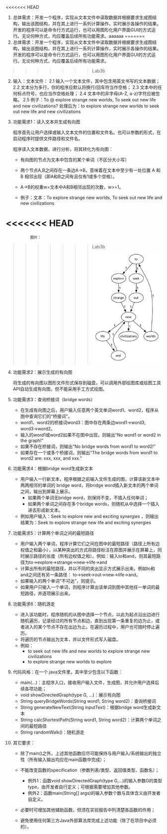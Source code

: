 <<<<<<< HEAD
1. 总体需求：开发一个程序，实现从文本文件中读取数据并根据要求生成图结构，输出该图结构，并在其上进行一系列计算操作，实时展示各操作的结果。开发的程序可以是命令行方式运行，也可以用图形化用户界面GUI的方式运行。无论何种方式，均应覆盖后续所有功能需求。aaaaaa
=======
1. 总体需求：开发一个程序，实现从文本文件中读取数据并根据要求生成图结构，输出该图结构，并在其上进行一系列计算操作，实时展示各操作的结果。开发的程序可以是命令行方式运行，也可以用图形化用户界面GUI的方式运行。无论何种方式，均应覆盖后续所有功能需求。
>>>>>>> Lab3b

2. 输入：文本文件：
     2.1 输入一个文本文件，其中包含用英文书写的文本数据；
     2.2 文本分为多行，你的程序应默认将换行/回车符当作空格；
     2.3 文本中的任何标点符号，也应当作空格处理；
     2.4 文本中的非字母(A-Z, a-z)字符应被忽略。
     2.5 例子：To @ explore strange new worlds,
      To seek out new life and new civilizations?
     处理后为：to explore strange new worlds to seek out new life and new civilizations

3. 功能需求1：读入文本并生成有向图

     程序首先让用户选择或输入文本文件的位置和文件名。也可以参数的形式，在启动程序时提供文件路径和文件名。

     程序读入文本数据，进行分析，将其转化为有向图：

     - 有向图的节点为文本中包含的某个单词（不区分大小写）

     - 两个节点A,B之间存在一条边A→B，意味着在文本中至少有一处位置 A 和 B 相邻出现（即A和B之间有且仅有1或多个空格）。

     - A→B的权重w=文本中A和B相邻出现的次数，w>=1。

     - 例子：文本：To explore strange new worlds, To seek out new life and new civilizations

<<<<<<< HEAD
=======
       ​		图片：

>>>>>>> Lab3b
       ![image-20240513170001978](./image/image-20240513170001978.png)

4. 功能需求2：展示生成的有向图

     将生成的有向图以图形文件形式保存到磁盘，可以调用外部绘图库或绘图工具API自动生成有向图，但不能采用手工方式绘图。

5. 功能需求3：查询桥接词（bridge words）

     - 在生成有向图之后，用户输入任意两个英文单词word1、word2，程序从图中查询它们的“桥接词”。
     - word1、word2的桥接词word3：图中存在两条边word1→word3, word3→word2。
     - 输入的word1或word2如果不在图中出现，则输出“No word1 or word2 in the graph!”
     - 如果不存在桥接词，则输出“No bridge words from word1 to word2!”
     - 如果存在一个或多个桥接词，则输出“The bridge words from word1 to word2 are: xxx, xxx, and xxx.”

6. 功能需求4：根据bridge word生成新文本

     - 用户输入一行新文本，程序根据之前输入文件生成的图，计算该新文本中两两相邻的单词的 bridge word，将bridge word插入新文本的两个单词之间，输出到屏幕上展示。
       - 如果两个单词无bridge word，则保持不变，不插入任何单词；
       - 如果两个单词之间存在多个bridge words，则随机从中选择一个插入进去形成新文本。
     - 例如用户输入：Seek to explore new and  exciting synergies ，则输出结果为：Seek to explore strange new life and exciting synergies

7. 功能需求5：计算两个单词之间的最短路径

     - 用户输入两个单词，程序计算它们之间在图中的最短路径（路径上所有边权值之和最小），以某种突出的方式将路径标注在原图并展示在屏幕上，同时展示路径的长度（所有边权值之和）。例如：输入to和and，则其最短路径为to→explore→strange→new→life→and 
     - 计算出所有的最短路径，并以不同的突出显示方式展示出来。例如to和and之间还有另一条路径： to→seek→out→new→life→and。 
     - 如果输入的两个单词“不可达”，则提示。
     - 如果用户只输入一个单词，则程序计算出该单词到图中其他任一单词的最短路径，并逐项展示出来。

8. 功能需求6：随机游走

     - 进入该功能时，程序随机的从图中选择一个节点，以此为起点沿出边进行随机遍历，记录经过的所有节点和边，直到出现第一条重复的边为止，或者进入的某个节点不存在出边为止。在遍历过程中，用户也可随时停止遍历。
     - 将遍历的节点输出为文本，并以文件形式写入磁盘。
     - 例如：
          - to seek out new life and new worlds to explore strange new civilizations
          - to explore strange new worlds to explore

9. 代码风格：在一个.java文件里，其中至少包含以下函数：

     - main(…)：主程序入口，接收用户输入文件，生成图，并允许用户选择后续各项功能；
     - void showDirectedGraph(type G, …)：展示有向图
     - String queryBridgeWords(String word1, String word2)：查询桥接词
     - String generateNewText(String inputText)：根据bridge word生成新文本
     - String calcShortestPath(String word1, String word2)：计算两个单词之间的最短路径
     - String randomWalk()：随机游走

10. 其它要求：

     - 除了main()之外，上述其他函数应尽可能保持与用户输入/系统输出的独立性（所有输入输出均应在main函数中完成）；

     - 不能改变函数的specification（参数列表/类型、返回值类型、函数名）；
       - 例外1：函数void showDirectedGraph(type G,…)的输入参数G的类型type，由开发者自行定义；可根据需要增加其他参数。
       - 例外2：函数main(String[] args)的输入参数个数与具体含义由开发者自定义。
     - 必要时可增加其他辅助函数，但须在实验报告中列清楚各函数的作用；
     - 避免使用任何第三方Java外部算法库完成上述功能（除了在项目中必须的）。




